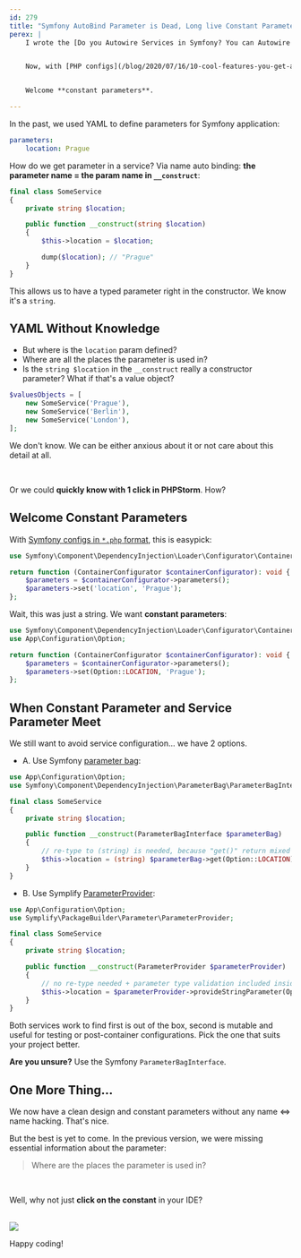 ```yaml
---
id: 279
title: "Symfony AutoBind Parameter is Dead, Long live Constant Parameters"
perex: |
    I wrote the [Do you Autowire Services in Symfony? You can Autowire Parameters Too](/blog/2018/11/05/do-you-autowire-services-in-symfony-you-can-autowire-parameters-too/) almost 2 years ago. It seemed like a good idea at that time, to save manual YAML config wiring.


    Now, with [PHP configs](/blog/2020/07/16/10-cool-features-you-get-after-switching-from-yaml-to-php-configs/) on the Symfony markets, auto bind parameters became obsolete.


    Welcome **constant parameters**.

---
```


In the past, we used YAML to define parameters for Symfony application:

```yaml
parameters:
    location: Prague
```

How do we get parameter in a service? Via name auto binding: **the parameter name = the param name in `__construct`**:

```php
final class SomeService
{
    private string $location;

    public function __construct(string $location)
    {
        $this->location = $location;

        dump($location); // "Prague"
    }
}
```

This allows us to have a typed parameter right in the constructor. We know it's a `string`.

## YAML Without Knowledge

- But where is the `location` param defined?
- Where are all the places the parameter is used in?
- Is the `string $location` in the `__construct` really a constructor parameter? What if that's a value object?

```php
$valuesObjects = [
    new SomeService('Prague'),
    new SomeService('Berlin'),
    new SomeService('London'),
];
```

We don't know. We can be either anxious about it or not care about this detail at all.

<br>

Or we could **quickly know with 1 click in PHPStorm**. How?

## Welcome Constant Parameters

With [Symfony configs in `*.php` format](/blog/2020/07/16/10-cool-features-you-get-after-switching-from-yaml-to-php-configs), this is easypick:

```php
use Symfony\Component\DependencyInjection\Loader\Configurator\ContainerConfigurator;

return function (ContainerConfigurator $containerConfigurator): void {
    $parameters = $containerConfigurator->parameters();
    $parameters->set('location', 'Prague');
};
```

Wait, this was just a string. We want **constant parameters**:

```php
use Symfony\Component\DependencyInjection\Loader\Configurator\ContainerConfigurator;
use App\Configuration\Option;

return function (ContainerConfigurator $containerConfigurator): void {
    $parameters = $containerConfigurator->parameters();
    $parameters->set(Option::LOCATION, 'Prague');
};
```

## When Constant Parameter and Service Parameter Meet

We still want to avoid service configuration... we have 2 options.

- A. Use Symfony [parameter bag](https://symfony.com/blog/new-in-symfony-4-1-getting-container-parameters-as-a-service):

```php
use App\Configuration\Option;
use Symfony\Component\DependencyInjection\ParameterBag\ParameterBagInterface;

final class SomeService
{
    private string $location;

    public function __construct(ParameterBagInterface $parameterBag)
    {
        // re-type to (string) is needed, because "get()" return mixed type
        $this->location = (string) $parameterBag->get(Option::LOCATION);
    }
}
```

- B. Use Symplify [ParameterProvider](https://github.com/symplify/package-builder#get-all-parameters-via-service):

```php
use App\Configuration\Option;
use Symplify\PackageBuilder\Parameter\ParameterProvider;

final class SomeService
{
    private string $location;

    public function __construct(ParameterProvider $parameterProvider)
    {
        // no re-type needed + parameter type validation included inside the ParameterProvider service
        $this->location = $parameterProvider->provideStringParameter(Option::LOCATION);
    }
}
```

Both services work to find first is out of the box, second is mutable and useful for testing or post-container configurations. Pick the one that suits your project better.

**Are you unsure?** Use the Symfony `ParameterBagInterface`.



## One More Thing...

We now have a clean design and constant parameters without any name <=> name hacking. That's nice.

But the best is yet to come. In the previous version, we were missing essential information about the parameter:

<blockquote class="blockquote text-center mt-5 mb-5">
    Where are the places the parameter is used in?
</blockquote>

<br>

Well, why not just **click on the constant** in your IDE?

<br>

<img src="/assets/images/posts/2020/constant_parameter_locations.gif" class="img-thumbnail">

<br>

Happy coding!
